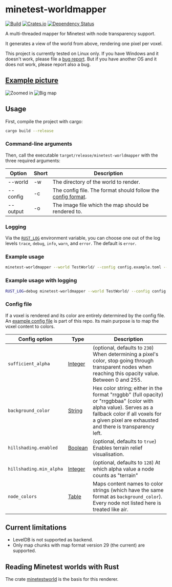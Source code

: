 # minetest-worldmapper

[![Build](https://github.com/UgnilJoZ/minetest-worldmapper/actions/workflows/rust.yaml/badge.svg)](https://github.com/UgnilJoZ/minetest-worldmapper/actions/workflows/rust.yaml)
[![Crates.io](https://img.shields.io/crates/v/minetest-worldmapper.svg)](https://crates.io/crates/minetest-worldmapper)
[![Dependency Status](https://deps.rs/crate/minetest-worldmapper/0.2.4/status.svg)](https://deps.rs/crate/minetest-worldmapper/0.2.4)

A multi-threaded mapper for Minetest with node transparency support.

It generates a view of the world from above, rendering one pixel per voxel.

This project is currently tested on Linux only. If you have Windows and it doesn't work, please file a [bug report](https://github.com/UgnilJoZ/minetest-worldmapper/issues). But if you have another OS and it does not work, please report also a bug.

## [Example picture](https://github.com/UgnilJoZ/minetest-worldmapper/wiki/Images)
![Zoomed in](https://user-images.githubusercontent.com/7910828/213735727-8a414eaa-9f0b-4fa6-be28-72ef843db08a.png)
![Big map](https://user-images.githubusercontent.com/7910828/213735504-565507f6-1140-4ebd-904f-2f37a3d1a1db.png)

## Usage
First, compile the project with cargo:

```bash
cargo build --release
```

### Command-line arguments

Then, call the executable `target/release/minetest-worldmapper` with the three required arguments:

|  Option  | Short | Description                               |
| -------- | ----- | ----------------------------------------- |
| --world  | -w    | The directory of the world to render.     |
| --config | -c    | The config file. The format should follow the [config format][1]. |
| --output | -o    | The image file which the map should be rendered to. |

### Logging
Via the [`RUST_LOG`](https://docs.rs/env_logger/latest/env_logger/#enabling-logging) environment variable, you can choose one out of the log levels `trace`, `debug`, `info`, `warn`, and `error`. The default is `error`.

### Example usage
```bash
minetest-worldmapper --world TestWorld/ --config config.example.toml --output map.png
```

### Example usage with logging
```bash
RUST_LOG=debug minetest-worldmapper --world TestWorld/ --config config.example.toml --output map.png
```

### Config file
If a voxel is rendered and its color are entirely determined by the config file. An [example config file][2] is part of this repo. Its main purpose is to map the voxel content to colors.

| Config option           | Type         | Description                         |
| ----------------------- | ------------ | ----------------------------------- |
| `sufficient_alpha`      | [Integer][3] | (optional, defaults to `230`) When determining a pixel's color, stop going through transparent nodes when reaching this opacity value. Between 0 and 255. |
| `background_color`      | [String][4]  | Hex color string; either in the format "rrggbb" (full opacity) or "rrggbbaa" (color with alpha value). Serves as a fallback color if all voxels for a given pixel are exhausted and there is transparency left. |
| `hillshading.enabled`   | [Boolean][3] | (optional, defaults to `true`) Enables terrain relief visualisation. |
| `hillshading.min_alpha` | [Integer][6] | (optional, defaults to `128`) At which alpha value a node counts as "terrain" |
| `node_colors`           | [Table][5]   | Maps content names to color strings (which have the same format as `background_color`). Every node not listed here is treated like air. |

## Current limitations
* LevelDB is not supported as backend.
* Only map chunks with map format version 29 (the current) are supported.


## Reading Minetest worlds with Rust
The crate [minetestworld](https://github.com/UgnilJoZ/rust-minetestworld/) is the basis for this renderer.

[1]: #config-file
[2]: https://github.com/UgnilJoZ/minetest-worldmapper/blob/main/config.example.toml
[3]: https://toml.io/en/v1.0.0#integer
[4]: https://toml.io/en/v1.0.0#string
[5]: https://toml.io/en/v1.0.0#table
[6]: https://toml.io/en/v1.0.0#boolean
